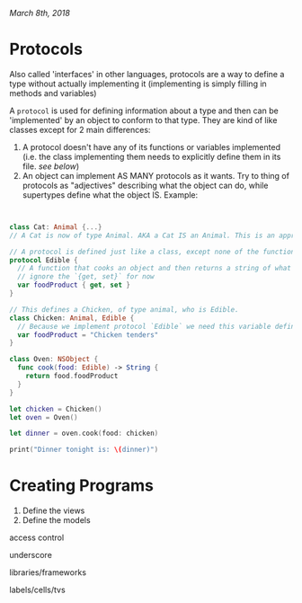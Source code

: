 *March 8th, 2018*

Protocols
====
Also called 'interfaces' in other languages, protocols are a way to define a type without actually implementing it (implementing is simply
filling in methods and variables)

A `protocol` is used for defining information about a type and then can be 'implemented' by an object to conform to that type. They are 
kind of like classes except for 2 main differences:

1. A protocol doesn't have any of its functions or variables implemented (i.e. the class implementing them needs to explicitly define them
in its file. *see below*)
2. An object can implement AS MANY protocols as it wants. Try to thing of protocols as "adjectives" describing what the object can do, 
while supertypes define what the object IS. Example:
```swift


class Cat: Animal {...}
// A Cat is now of type Animal. AKA a Cat IS an Animal. This is an appropriate case for subclassing.

// A protocol is defined just like a class, except none of the functions are filled out
protocol Edible {
  // A function that cooks an object and then returns a string of what food it makes
  // ignore the `{get, set}` for now
  var foodProduct { get, set }
}

// This defines a Chicken, of type animal, who is Edible.
class Chicken: Animal, Edible {
  // Because we implement protocol `Edible` we need this variable defined in the class
  var foodProduct = "Chicken tenders"
}

class Oven: NSObject {
  func cook(food: Edible) -> String {
    return food.foodProduct
  }
}

let chicken = Chicken()
let oven = Oven()

let dinner = oven.cook(food: chicken)

print("Dinner tonight is: \(dinner)")

```

Creating Programs
====
1. Define the views
2. Define the models


access control

underscore

libraries/frameworks

labels/cells/tvs


